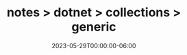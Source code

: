 ---
title: "notes > dotnet > collections > generic"
date: "2023-05-29T00:00:00-06:00"
draft: false
---